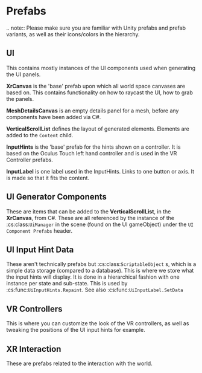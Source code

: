# Prefabs

.. note::
	Please make sure you are familiar with Unity prefabs and prefab variants, as well as their icons/colors in the hierarchy.

## UI

This contains mostly instances of the UI components used when generating the UI panels.

**XrCanvas** is the 'base' prefab upon which all world space canvases are based on. This contains functionality on how to raycast the UI, how to grab the panels.

**MeshDetailsCanvas** is an empty details panel for a mesh, before any components have been added via C#.

**VerticalScrollList** defines the layout of generated elements. Elements are added to the `Content` child.

**InputHints** is the 'base' prefab for the hints shown on a controller. It is based on the Oculus Touch left hand controller and is used in the VR Controller prefabs.

**InputLabel** is one label used in the InputHints. Links to one button or axis. It is made so that it fits the content.

## UI Generator Components

These are items that can be added to the **VerticalScrollList**, in the **XrCanvas**, from C#. These are all referenced by the instance of the :cs:class:`UiManager` in the scene (found on the UI gameObject) under the `UI Component Prefabs` header.

## UI Input Hint Data

These aren't technically prefabs but :cs:class:`ScriptableObject` s, which is a simple data storage (compared to a database). This is where we store what the input hints will display. It is done in a hierarchical fashion with one instance per state and sub-state. This is used by :cs:func:`UiInputHints.Repaint`. See also :cs:func:`UiInputLabel.SetData`

## VR Controllers

This is where you can customize the look of the VR controllers, as well as tweaking the positions of the UI input hints for example.

## XR Interaction

These are prefabs related to the interaction with the world.